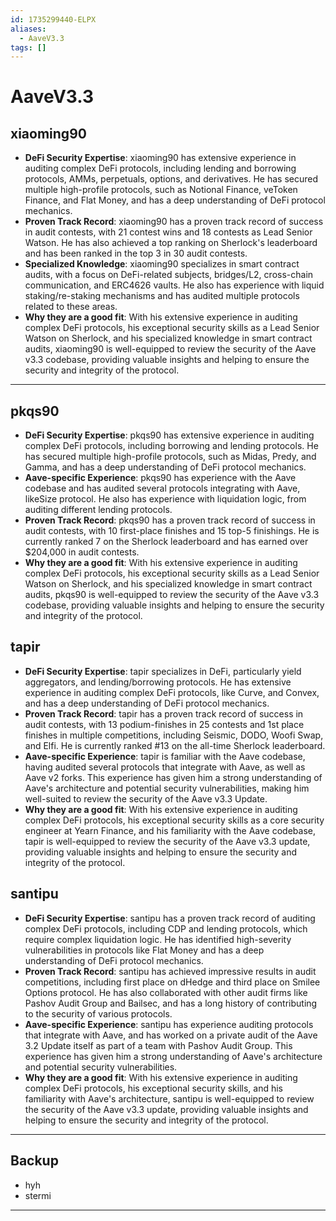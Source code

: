 ```yaml
---
id: 1735299440-ELPX
aliases:
  - AaveV3.3
tags: []
---
```


# AaveV3.3

## xiaoming90

* **DeFi Security Expertise**: xiaoming90 has extensive experience in auditing complex DeFi protocols, including lending and borrowing protocols, AMMs, perpetuals, options, and derivatives. He has secured multiple high-profile protocols, such as Notional Finance, veToken Finance, and Flat Money, and has a deep understanding of DeFi protocol mechanics.
* **Proven Track Record**: xiaoming90 has a proven track record of success in audit contests, with 21 contest wins and 18 contests as Lead Senior Watson. He has also achieved a top ranking on Sherlock's leaderboard and has been ranked in the top 3 in 30 audit contests. 
* **Specialized Knowledge**: xiaoming90 specializes in smart contract audits, with a focus on DeFi-related subjects, bridges/L2, cross-chain communication, and ERC4626 vaults. He also has experience with liquid staking/re-staking mechanisms and has audited multiple protocols related to these areas.
* **Why they are a good fit**: With his extensive experience in auditing complex DeFi protocols, his exceptional security skills as a Lead Senior Watson on Sherlock, and his specialized knowledge in smart contract audits, xiaoming90 is well-equipped to review the security of the Aave v3.3 codebase, providing valuable insights and helping to ensure the security and integrity of the protocol.

---

## **pkqs90**

* **DeFi Security Expertise**: pkqs90 has extensive experience in auditing complex DeFi protocols, including borrowing and lending protocols. He has secured multiple high-profile protocols, such as Midas, Predy, and Gamma, and has a deep understanding of DeFi protocol mechanics.
* **Aave-specific Experience**: pkqs90 has experience with the Aave codebase and has audited several protocols integrating with Aave, likeSize protocol. He also has experience with liquidation logic, from auditing different lending protocols.
* **Proven Track Record**: pkqs90 has a proven track record of success in audit contests, with 10 first-place finishes and 15 top-5 finishings. He is currently ranked 7 on the Sherlock leaderboard and has earned over $204,000 in audit contests.
* **Why they are a good fit**: With his extensive experience in auditing complex DeFi protocols, his exceptional security skills as a Lead Senior Watson on Sherlock, and his specialized knowledge in smart contract audits, pkqs90 is well-equipped to review the security of the Aave v3.3 codebase, providing valuable insights and helping to ensure the security and integrity of the protocol.

## tapir

* **DeFi Security Expertise**: tapir specializes in DeFi, particularly yield aggregators, and lending/borrowing protocols. He has extensive experience in auditing complex DeFi protocols, like Curve, and Convex, and has a deep understanding of DeFi protocol mechanics.
* **Proven Track Record**: tapir has a proven track record of success in audit contests, with 13 podium-finishes in 25 contests and 1st place finishes in multiple competitions, including Seismic, DODO, Woofi Swap, and Elfi. He is currently ranked #13 on the all-time Sherlock leaderboard.
* **Aave-specific Experience**: tapir is familiar with the Aave codebase, having audited several protocols that integrate with Aave, as well as Aave v2 forks. This experience has given him a strong understanding of Aave's architecture and potential security vulnerabilities, making him well-suited to review the security of the Aave v3.3 Update.
* **Why they are a good fit**: With his extensive experience in auditing complex DeFi protocols, his exceptional security skills as a core security engineer at Yearn Finance, and his familiarity with the Aave codebase, tapir is well-equipped to review the security of the Aave v3.3 update, providing valuable insights and helping to ensure the security and integrity of the protocol.

## santipu

* **DeFi Security Expertise**: santipu has a proven track record of auditing complex DeFi protocols, including CDP and lending protocols, which require complex liquidation logic. He has identified high-severity vulnerabilities in protocols like Flat Money and has a deep understanding of DeFi protocol mechanics.
* **Proven Track Record**: santipu has achieved impressive results in audit competitions, including first place on dHedge and third place on Smilee Options protocol. He has also collaborated with other audit firms like Pashov Audit Group and Bailsec, and has a long history of contributing to the security of various protocols.
* **Aave-specific Experience**: santipu has experience auditing protocols that integrate with Aave, and has worked on a private audit of the Aave 3.2 Update itself as part of a team with Pashov Audit Group. This experience has given him a strong understanding of Aave's architecture and potential security vulnerabilities.
* **Why they are a good fit**: With his extensive experience in auditing complex DeFi protocols, his exceptional security skills, and his familiarity with Aave's architecture, santipu is well-equipped to review the security of the Aave v3.3 update, providing valuable insights and helping to ensure the security and integrity of the protocol.



___

## Backup


- hyh
- stermi

---